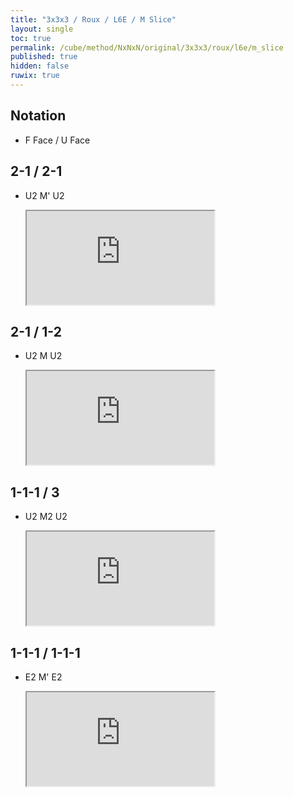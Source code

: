 ```yaml
---
title: "3x3x3 / Roux / L6E / M Slice"
layout: single
toc: true
permalink: /cube/method/NxNxN/original/3x3x3/roux/l6e/m_slice
published: true
hidden: false
ruwix: true
---
```


<head>
  <base target="_blank">
</head>



## Notation

- F Face / U Face



## 2-1 / 2-1

- U2 M' U2

  <iframe
    src = "https://ruwix.com/widget/3d/?alg=U2'%20M'%20U2'&colored=*&solved=L*%20R*&setupmoves=x'&hover=9&speed=500&flags=canvas"
  ></iframe>



## 2-1 / 1-2

- U2 M U2

  <iframe
    src = "https://ruwix.com/widget/3d/?alg=U2'%20M%20U2'&colored=*&solved=L*%20R*&setupmoves=x&hover=9&speed=500&flags=canvas"
  ></iframe>



## 1-1-1 / 3

- U2 M2 U2

  <iframe
    src = "https://ruwix.com/widget/3d/?alg=U2'%20M2'%20U2'&colored=*&solved=L*%20R*&setupmoves=x2&hover=9&speed=500&flags=canvas"
  ></iframe>



## 1-1-1 / 1-1-1

- E2 M' E2

  <iframe
    src = "https://ruwix.com/widget/3d/?alg=E2'%20M'%20E2'&colored=*&solved=L*%20R*&setupmoves=x&hover=9&speed=500&flags=canvas"
  ></iframe>

